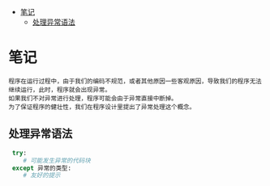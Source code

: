<!-- TOC -->
* [笔记](#)
  * [处理异常语法](#)
<!-- TOC -->

# 笔记
    程序在运行过程中，由于我们的编码不规范，或者其他原因一些客观原因，导致我们的程序无法继续运行，此时，程序就会出现异常。
    如果我们不对异常进行处理，程序可能会由于异常直接中断掉。
    为了保证程序的健壮性，我们在程序设计里提出了异常处理这个概念。
## 处理异常语法
```python
 try: 
    # 可能发生异常的代码块
 except 异常的类型:
    # 友好的提示
```
